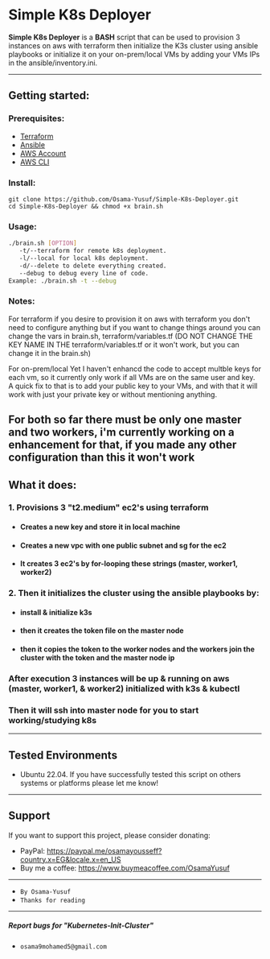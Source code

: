 # Simple K8s Deployer
**Simple K8s Deployer** is a **BASH** script that can be used to provision 3 instances on aws with terraform then initialize the K3s cluster using ansible playbooks or initialize it on your on-prem/local VMs by adding your VMs IPs in the ansible/inventory.ini.

---

## Getting started:

### Prerequisites:
- [Terraform](https://www.terraform.io/downloads.html)
- [Ansible](https://docs.ansible.com/ansible/latest/installation_guide/intro_installation.html)
- [AWS Account](https://aws.amazon.com/premiumsupport/knowledge-center/create-and-activate-aws-account/)
- [AWS CLI](https://docs.aws.amazon.com/cli/latest/userguide/cli-chap-install.html)

### Install:
```
git clone https://github.com/Osama-Yusuf/Simple-K8s-Deployer.git
cd Simple-K8s-Deployer && chmod +x brain.sh 
```

### Usage:
``` bash
./brain.sh [OPTION]
   -t/--terraform for remote k8s deployment.
   -l/--local for local k8s deployment.
   -d/--delete to delete everything created.
   --debug to debug every line of code.
Example: ./brain.sh -t --debug
```

### Notes:
For terraform
if you desire to provision it on aws with terraform you don't need to configure anything but if you want to change things around you can change the vars in brain.sh, terraform/variables.tf (DO NOT CHANGE THE KEY NAME IN THE terraform/variables.tf or it won't work, but you can change it in the brain.sh)

For on-prem/local
Yet I haven't enhancd the code to accept multble keys for each vm, so it currently only work if all VMs are on the same user and key.
   A quick fix to that is to add your public key to your VMs, and with that it will work with just your private key or without mentioning anything.

For both
   so far there must be only one master and two workers, i'm currently working on a enhancement for that, if you made any other configuration than this it won't work
---

## What it does:

### 1. Provisions 3 "t2.medium" ec2's using terraform
- #### Creates a new key and store it in local machine
- #### Creates a new vpc with one public subnet and sg for the ec2
- #### It creates 3 ec2's by for-looping these strings (master, worker1, worker2)

### 2. Then it initializes the cluster using the ansible playbooks by:
- #### install & initialize k3s
- #### then it creates the token file on the master node
- #### then it copies the token to the worker nodes and the workers join the cluster with the token and the master node ip 

### After execution 3 instances will be up & running on aws (master, worker1, & worker2) initialized with k3s & kubectl 
### Then it will ssh into master node for you to start working/studying k8s

---

## Tested Environments

* Ubuntu 22.04.
   If you have successfully tested this script on others systems or platforms please let me know!

---

## Support

 If you want to support this project, please consider donating:
 * PayPal: https://paypal.me/osamayousseff?country.x=EG&locale.x=en_US
 * Buy me a coffee: https://www.buymeacoffee.com/OsamaYusuf

---

* `By Osama-Yusuf`
* `Thanks for reading`

-------
##### Report bugs for "Kubernetes-Init-Cluster"
* `osama9mohamed5@gmail.com`
